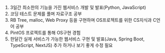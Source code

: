 1. 3일간 최소한의 기능을 가진 웹서비스 개발 및 발표(Python, JavaScript)
2. 코딩 테스트 문제를 풀며 자료구조 공부
3. RB Tree, malloc, Web Proxy 등을 구현하며 OS프로젝트를 위한 CS지식과 C언어 공부
4. PintOS 프로젝트를 통해 OS구현 경험
5. 한달간 실제 서비스가 가능한 웹서비스 구현 및 발표(Java, Spring Boot, TypeScript, NextJS)
추가 하거나 보기 좋게 수정 필요
